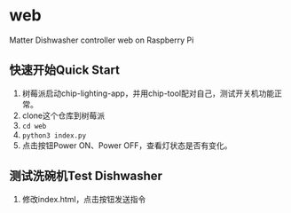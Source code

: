 # web
Matter Dishwasher controller web on Raspberry Pi

## 快速开始Quick Start

1. 树莓派启动chip-lighting-app，并用chip-tool配对自己，测试开关机功能正常。
2. clone这个仓库到树莓派
3. `cd web`
4. `python3 index.py`
5. 点击按钮Power ON、Power OFF，查看灯状态是否有变化。

## 测试洗碗机Test Dishwasher

1. 修改index.html，点击按钮发送指令

   ```
   
   ```

